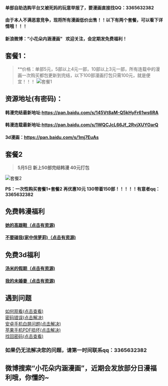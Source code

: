 
#### 单部自助选购平台又被死妈的玩意举报了，要漫画直接找QQ：3365632382

#### 由于本人不满恶意竞争，现将所有漫画低价出售！！以下有两个套餐，可以看下详情哦！！！

#### 新浪微博：“小花朵内涵漫画"   欢迎关注，会定期发免费福利！


## 套餐1：
> **价格：单部5元，5部以上4元一部，10部以上3元一部，所有连载中的漫画一次购买都包更新到完结，以下100部漫画打包只需100元，就是便宜！！！
![套餐1](https://upload-images.jianshu.io/upload_images/12061232-4d3346c628af5023.jpg?imageMogr2/auto-orient/strip%7CimageView2/2/w/1240)

## 资源地址(有密码)：
#### 韩漫完结最新地址:https://pan.baidu.com/s/145Vt8aM-Q5kHyFr61ws6RA

#### 韩漫连载最新地址:https://pan.baidu.com/s/1WQCJcL66Jf_2RvjXUYOarQ

#### 3d漫画：https://pan.baidu.com/s/1mj7EuAs


## 套餐2 
> **5月5日 新上50部完结韩漫  40元打包**

![套餐2](https://upload-images.jianshu.io/upload_images/12061232-d72c4159114ed233.png)

  **PS：一次性购买套餐1+套餐2 再优惠10元  130带着150部！！！！！有意者qq：3365632382**


## 免费韩漫福利
#### [她的高跟鞋（点击有资源)](https://pan.baidu.com/s/1PhwkJWBWE8EfzVyeeKRyWA)
#### [不要碰我(家中俏萝莉)（点击有资源)](https://pan.baidu.com/s/1XLOGPtUY2pLcfn3Gkl5m1g)
## 免费3d福利
#### [汤米的假期（点击有资源)](https://pan.baidu.com/s/1yYv6l_l4rMcblhp1Z9Cqhg)
#### [我的未婚妻（点击有资源)](https://pan.baidu.com/s/1OicYlzyy63Tqg4TDDlep7g)

## 遇到问题
[如何观看(点击查看)](http://url.cn/5CL2Mjk)</br>
[密码错误(点击解决)](http://url.cn/57JCRzH)</br>
[安卓手机白屏问题(点击解决)](http://url.cn/55XFkFT)</br>
[苹果手机PDF损坏(点击解决)](http://url.cn/5klYYsP)</br>
[找回密码(点击查看)](http://www.12ii.net/order/query)

### 如果仍无法解决您的问题，请第一时间联系qq：**3365632382**

## 微博搜索“小花朵内涵漫画”，近期会发放部分日漫福利哦，你懂的~

